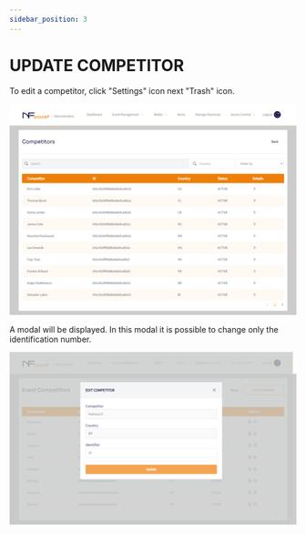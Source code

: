 ```yaml
---
sidebar_position: 3
---
```


# UPDATE COMPETITOR

To edit a competitor, click "Settings" icon next "Trash" icon.

![1](/img/addcompetidor.png)

A modal will be displayed. In this modal it is possible to change only the identification number.

![1](/img/editcompet.png)

